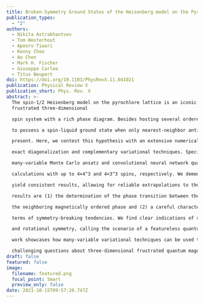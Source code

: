 ```yaml
---
title: Broken-Symmetry Ground States of the Heisenberg model on the Pyrochlore Lattice
publication_types:
  - "2"
authors:
  - Nikita Astrakhantsev
  - Tom Westerhout
  - Apoorv Tiwari
  - Kenny Choo
  - Ao Chen
  - Mark H. Fischer
  - Giuseppe Carleo
  - Titus Neupert
doi: https://doi.org/10.1103/PhysRevX.11.041021
publication: Physical Review X
publication_short: Phys. Rev. X
abstract: >-
  The spin-1/2 Heisenberg model on the pyrochlore lattice is an iconic
  frustrated three-dimensional

  spin system with a rich phase diagram. Besides hosting several ordered phases, the model is debated

  to possess a spin-liquid ground state when only nearest-neighbor antiferromagnetic interactions are

  present. Here, we contest this hypothesis with an extensive numerical investigation using both

  exact diagonalization and complementary variational techniques. Specifically, we employ a RVB-like

  many-variable Monte Carlo ansatz and convolutional neural network quantum states for (variational)

  calculations with up to 4×4^3 and 4×3^3 spins, respectively. We demonstrate that these techniques

  yield consistent results, allowing for reliable extrapolations to the thermodynamic limit. Our main

  results are (1) the determination of the phase transition between the putative spin-liquid phase and

  the neighboring magnetically ordered phase and (2) a careful characterization of the ground state in

  terms of symmetry-breaking tendencies. We find clear indications of spontaneously broken inversion

  and rotational symmetry, calling the scenario of a featureless quantum spin-liquid into question. Our

  work showcases how many-variable variational techniques can be used to make progress in answering

  challenging questions about three-dimensional frustrated quantum magnets.
draft: false
featured: false
image:
  filename: featured.png
  focal_point: Smart
  preview_only: false
date: 2021-10-15T09:57:20.747Z
---
```

